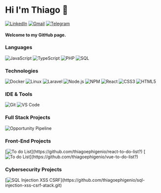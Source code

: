 # Hi I'm Thiago 👋
[![LinkedIn](https://img.shields.io/badge/-Linkedin-000?&logo=linkedin&color=blue)](https://www.linkedin.com/in/thiago-costa-12321218b/)
[![Gmail](https://img.shields.io/badge/-thiagocosta130-000?&logo=gmail&logoColor=fff&color=red)](mailto:thiagocosta130@gmail.com)
[![Telegram](https://img.shields.io/badge/-ethiagocosta-000?&logo=telegram)](https://t.me/ethiagocosta/)
#### Welcome to my GitHub page.

### Languages

![JavaScript](https://img.shields.io/badge/-JavaScript-000?&logo=JavaScript&logoColor=ddc508)
![TypeScript](https://img.shields.io/badge/-JavaScript-000?&logo=TypeScript&logoColor=ddc508)
![PHP](https://img.shields.io/badge/-PHP-000?&logo=php&logoColor=8892bf)
![SQL](https://img.shields.io/badge/-SQL-000?&logo=MySQL&logoColor=4479A1)




### Technologies

![Docker](https://img.shields.io/badge/-Docker-000?&logo=Docker)
![Linux](https://img.shields.io/badge/-Linux-000?&logo=Linux&logoColor=FCC624)
![Laravel](https://img.shields.io/badge/-Laravel-000?&logo=laravel)
![Node.js](https://img.shields.io/badge/-Node.js-000?&logo=node.js)
![NPM](https://img.shields.io/badge/-NPM-000?&logo=npm)
![React](https://img.shields.io/badge/-React-000?&logo=React)
![CSS3](https://img.shields.io/badge/-CSS-000?&logo=css3&logoColor=254bdd)
![HTML5](https://img.shields.io/badge/-HTML-000?&logo=html5&logoColor=e44d26)


### IDE & Tools

![Git](https://img.shields.io/badge/-Git-000?&logo=git)
![VS Code](https://img.shields.io/badge/-VS%20Code-000?&logo=visual-studio-code&logoColor=0066b8)

### Full Stack Projects

![Opportunity Pipeline](https://img.shields.io/badge/-📉%20Opportunity%20Pipeline-000?)

### Front-End Projects

[![To do List](https://img.shields.io/badge/-✅%20To%20do%20List%20React-000?)](https://github.com/thiagoephigenio/react-to-do-list?)
[![To do List](https://img.shields.io/badge/-✅%20To%20do%20List%20Vue.js-000?)](https://github.com/thiagoephigenio/vue-to-do-list?)

### Cybersecurity Projects

[![SQL Injection XSS CSRF](https://img.shields.io/badge/-💉%20SQL%20Injection%20XSS%20CSRF-000?)](https://github.com/thiagoephigenio/sql-injection-xss-csrf-atack.git)

